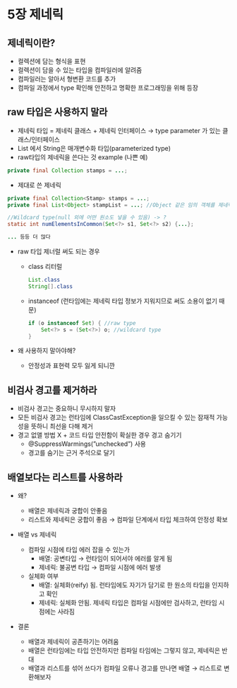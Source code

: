 # 5장 제네릭

## 제네릭이란?

- 컬렉션에 담는 형식을 표현
- 컬렉션이 담을 수 있는 타입을 컴파일러에 알려줌
- 컴파일러는 알아서 형변환 코드를 추가
- 컴파일 과정에서 type 확인해 안전하고 명확한 프로그래밍을 위해 등장

## raw 타입은 사용하지 말라

- 제네릭 타입 = 제네릭 클래스 + 제네릭 인터페이스 → type parameter 가 있는 클래스/인터페이스
- List<String> 에서 String은 매개변수화 타입(parameterized type)
- raw타입의 제네릭을 쓴다는 것 example (나쁜 예)

```java
private final Collection stamps = ...;
```

- 제대로 쓴 제네릭

```java
private final Collection<Stamp> stamps = ...;
private final List<Object> stampList = ...; //Object 같은 임의 객체를 제네릭으로 사용 가능

//Wildcard type(null 외에 어떤 원소도 넣을 수 있음) -> ? 
static int numElementsInCommon(Set<?> s1, Set<?> s2) {...};

... 등등 더 많다
```

- raw 타입 제너럴 써도 되는 경우
    - class 리터럴

        ```java
        List.class
        String[].class
        ```

    - instanceof  (런타임에는 제네릭 타입 정보가 지워지므로 써도 소용이 없기 때문)

        ```java
        if (o instanceof Set) { //raw type
        	Set<?> s = (Set<?>) o; //wildcard type
        }
        ```


- 왜 사용하지 말아야해?
    - 안정성과 표현력 모두 잃게 되니깐

## 비검사 경고를 제거하라

- 비검사 경고는 중요하니 무시하지 말자
- 모든 비검사 경고는 런타임에 ClassCastException을 일으킬 수 있는 잠재적 가능성을 뜻하니 최선을 다해 제거
- 경고 없앨 방법 X + 코드 타입 안전함이 확실한 경우 경고 숨기기
    - @SuppressWarmings(”unchecked”) 사용
    - 경고를 숨기는 근거 주석으로 달기

## 배열보다는 리스트를 사용하라

- 왜?
    - 배열은 제네릭과 궁합이 안좋음
    - 리스트와 제네릭은 궁합이 좋음 → 컴파일 단계에서 타입 체크하여 안정성 확보

- 배열 vs 제네릭
    - 컴파일 시점에 타입 에러 잡을 수 있는가
        - 배열: 공변타입 → 런타임이 되어서야 에러를 알게 됨
        - 제네릭: 불공변 타입 → 컴파일 시점에 에러 발생
    - 실체화 여부
        - 배열: 실체화(reify) 됨. 런타임에도 자기가 담기로 한 원소의 타입을 인지하고 확인
        - 제네릭: 실체화 안됨. 제네릭 타입은 컴파일 시점에만 검사하고, 런타임 시점에는 사라짐
- 결론
    - 배열과 제네릭이 공존하기는 어려움
    - 배열은 런타임에는 타입 안전하지만 컴파일 타임에는 그렇지 않고, 제네릭은 반대
    - 배열과 리스트를 섞어 쓰다가 컴파일 오류나 경고를 만나면 배열 → 리스트로 변환해보자